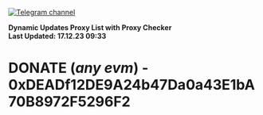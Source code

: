 [![Telegram channel](https://img.shields.io/endpoint?url=https://runkit.io/damiankrawczyk/telegram-badge/branches/master?url=https://t.me/n4z4v0d)](https://t.me/n4z4v0d) 

**Dynamic Updates Proxy List with Proxy Checker**  
**Last Updated: 17.12.23 09:33**

# DONATE (_any evm_) - 0xDEADf12DE9A24b47Da0a43E1bA70B8972F5296F2
